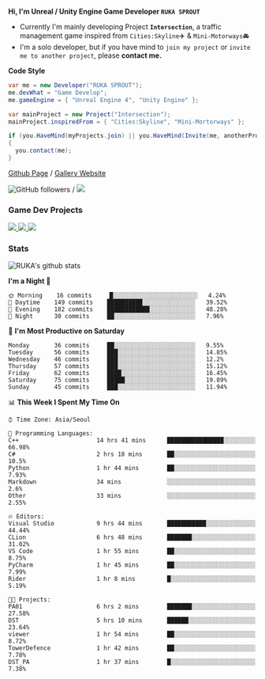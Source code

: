 **Hi, I'm Unreal / Unity Engine Game Developer `RUKA SPROUT`**

- Currently I'm mainly developing Project **`Intersection`**, a traffic management game inspired from `Cities:Skyline`✈️ & `Mini-Motorways`🚘
- I'm a solo developer, but if you have mind to `join my project` or `invite me to another project`, please **contact me.**

**Code Style**

```csharp
var me = new Developer("RUKA SPROUT");
me.devWhat = "Game Develop";
me.gameEngine = { "Unreal Engine 4", "Unity Engine" };
```

```csharp
var mainProject = new Project("Intersection");
mainProject.inspiredFrom = { "Cities:Skyline", "Mini-Mortorways" };

if (you.HaveMind(myProjects.join) || you.HaveMind(Invite(me, anotherProject)))
{
  you.contact(me);
}
```

[Github Page](https://lutca1320.github.io/) / [Gallery Website](https://rukasp.xyz/)

![GitHub followers](https://img.shields.io/github/followers/lutca1320?label=Follow&style=social) / [![](https://img.shields.io/badge/Gmail-lutca1320%40gmail.com-blue)](mailto:lutca1320@gmail.com)

### Game Dev Projects

<a href="https://github.com/lutca1320/Intersection">
  <img src="https://github-readme-stats.vercel.app/api/pin/?username=lutca1320&repo=Intersection" />
</a>
<a href="https://github.com/lutca1320/Reversi">
  <img src="https://github-readme-stats.vercel.app/api/pin/?username=lutca1320&repo=Reversi" />
</a>
<a href="https://github.com/lutca1320/Together">
  <img src="https://github-readme-stats.vercel.app/api/pin/?username=lutca1320&repo=Together" />
</a>


### Stats

![RUKA's github stats](https://github-readme-stats.vercel.app/api?username=lutca1320&show_icons=true&include_all_commits=true&count_private=true&hide=contribs,prs)

<!--START_SECTION:waka-->
**I'm a Night 🦉** 

```text
🌞 Morning    16 commits     █░░░░░░░░░░░░░░░░░░░░░░░░   4.24% 
🌆 Daytime    149 commits    ██████████░░░░░░░░░░░░░░░   39.52% 
🌃 Evening    182 commits    ████████████░░░░░░░░░░░░░   48.28% 
🌙 Night      30 commits     ██░░░░░░░░░░░░░░░░░░░░░░░   7.96%

```
📅 **I'm Most Productive on Saturday** 

```text
Monday       36 commits     ██░░░░░░░░░░░░░░░░░░░░░░░   9.55% 
Tuesday      56 commits     ███░░░░░░░░░░░░░░░░░░░░░░   14.85% 
Wednesday    46 commits     ███░░░░░░░░░░░░░░░░░░░░░░   12.2% 
Thursday     57 commits     ███░░░░░░░░░░░░░░░░░░░░░░   15.12% 
Friday       62 commits     ████░░░░░░░░░░░░░░░░░░░░░   16.45% 
Saturday     75 commits     █████░░░░░░░░░░░░░░░░░░░░   19.89% 
Sunday       45 commits     ███░░░░░░░░░░░░░░░░░░░░░░   11.94%

```


📊 **This Week I Spent My Time On** 

```text
⌚︎ Time Zone: Asia/Seoul

💬 Programming Languages: 
C++                      14 hrs 41 mins      ████████████████░░░░░░░░░   66.98% 
C#                       2 hrs 18 mins       ██░░░░░░░░░░░░░░░░░░░░░░░   10.5% 
Python                   1 hr 44 mins        ██░░░░░░░░░░░░░░░░░░░░░░░   7.93% 
Markdown                 34 mins             ░░░░░░░░░░░░░░░░░░░░░░░░░   2.6% 
Other                    33 mins             ░░░░░░░░░░░░░░░░░░░░░░░░░   2.55%

🔥 Editors: 
Visual Studio            9 hrs 44 mins       ███████████░░░░░░░░░░░░░░   44.44% 
CLion                    6 hrs 48 mins       ███████░░░░░░░░░░░░░░░░░░   31.02% 
VS Code                  1 hr 55 mins        ██░░░░░░░░░░░░░░░░░░░░░░░   8.75% 
PyCharm                  1 hr 45 mins        ██░░░░░░░░░░░░░░░░░░░░░░░   7.99% 
Rider                    1 hr 8 mins         █░░░░░░░░░░░░░░░░░░░░░░░░   5.19%

🐱‍💻 Projects: 
PA01                     6 hrs 2 mins        ███████░░░░░░░░░░░░░░░░░░   27.58% 
DST                      5 hrs 10 mins       ██████░░░░░░░░░░░░░░░░░░░   23.64% 
viewer                   1 hr 54 mins        ██░░░░░░░░░░░░░░░░░░░░░░░   8.72% 
TowerDefence             1 hr 42 mins        ██░░░░░░░░░░░░░░░░░░░░░░░   7.78% 
DST_PA                   1 hr 37 mins        █░░░░░░░░░░░░░░░░░░░░░░░░   7.38%

```


<!--END_SECTION:waka-->
